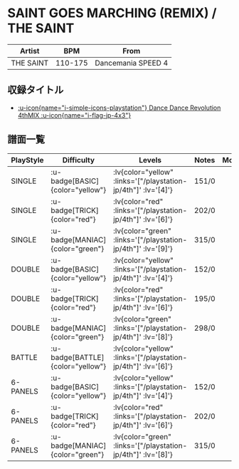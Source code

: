 # SAINT GOES MARCHING (REMIX) / THE SAINT

|Artist|BPM|From|
|------|---|----|
|THE SAINT|110-175|Dancemania SPEED 4|

## 収録タイトル

- [ :u-icon{name="i-simple-icons-playstation"} Dance Dance Revolution 4thMIX :u-icon{name="i-flag-jp-4x3"} ](/playstation-jp/4th)

## 譜面一覧

|PlayStyle|Difficulty|Levels|Notes|Movie|
|---------|----------|------|-----|-----|
|SINGLE| :u-badge[BASIC]{color="yellow"} | :lv{color="yellow" :links='["/playstation-jp/4th"]' :lv='[4]'} |151/0||
|SINGLE| :u-badge[TRICK]{color="red"} | :lv{color="red" :links='["/playstation-jp/4th"]' :lv='[6]'} |202/0||
|SINGLE| :u-badge[MANIAC]{color="green"} | :lv{color="green" :links='["/playstation-jp/4th"]' :lv='[9]'} |315/0||
|DOUBLE| :u-badge[BASIC]{color="yellow"} | :lv{color="yellow" :links='["/playstation-jp/4th"]' :lv='[4]'} |152/0||
|DOUBLE| :u-badge[TRICK]{color="red"} | :lv{color="red" :links='["/playstation-jp/4th"]' :lv='[6]'} |195/0||
|DOUBLE| :u-badge[MANIAC]{color="green"} | :lv{color="green" :links='["/playstation-jp/4th"]' :lv='[8]'} |298/0||
|BATTLE| :u-badge[BATTLE]{color="yellow"} | :lv{color="yellow" :links='["/playstation-jp/4th"]' :lv='[6]'} |||
|6-PANELS| :u-badge[BASIC]{color="yellow"} | :lv{color="yellow" :links='["/playstation-jp/4th"]' :lv='[4]'} |152/0||
|6-PANELS| :u-badge[TRICK]{color="red"} | :lv{color="red" :links='["/playstation-jp/4th"]' :lv='[6]'} |202/0||
|6-PANELS| :u-badge[MANIAC]{color="green"} | :lv{color="green" :links='["/playstation-jp/4th"]' :lv='[8]'} |315/0||

